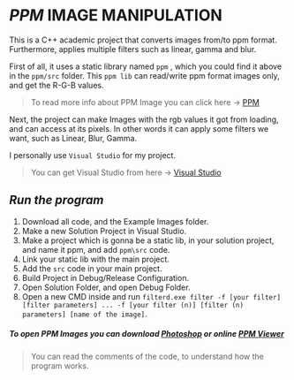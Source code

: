 # _PPM_ IMAGE MANIPULATION

This is a C++ academic project that converts images from/to ppm format. Furthermore, applies multiple filters such as linear, gamma and blur.

First of all, it uses a static library named `ppm` , which you could find it above in the `ppm/src` folder.
This `ppm lib` can read/write ppm format images only, and get the R-G-B values.
>To read more info about PPM Image you can click here -> [PPM](http://paulbourke.net/dataformats/ppm/)

Next, the project can make Images with the rgb values it got from loading, and can access at its pixels. In other words it can apply some filters we want, such as Linear, Blur, Gamma.

I personally use `Visual Studio` for my project.
>You can get Visual Studio from here -> [Visual Studio](https://visualstudio.microsoft.com/)

## **_Run the program_**
1. Download all code, and the Example Images folder.
2. Make a new Solution Project in Visual Studio.
3. Make a project which is gonna be a static lib, in your solution project, and name it ppm, and add `ppm\src` code.
4. Link your static lib with the main project.
5. Add the `src` code in your main project.
6. Build Project in Debug/Release Configuration.
7. Open Solution Folder, and open Debug Folder.
8. Open a new CMD inside and run `filterd.exe filter -f [your filter] [filter parameters] ... -f [your filter (n)] [filter (n) parameters] [name of the image]`.

##### To open PPM Images you can download [Photoshop](https://www.adobe.com/gr_en/products/photoshop.html?sdid=9WGN461H&mv=search&ef_id=CjwKCAiApOvwBRBUEiwAcZGdGISzaOHhX2WuugU6PY8YLiYy0WifNO8j4ICWMUylp2V1-IZZaJoULBoCLs0QAvD_BwE:G:s&s_kwcid=AL!3085!3!341241846476!b!!g!!%2Bphoto%20%2Bshop%20%2Bimage) or online [PPM Viewer](http://paulcuth.me.uk/netpbm-viewer/)

>You can read the comments of the code, to understand how the program works.
